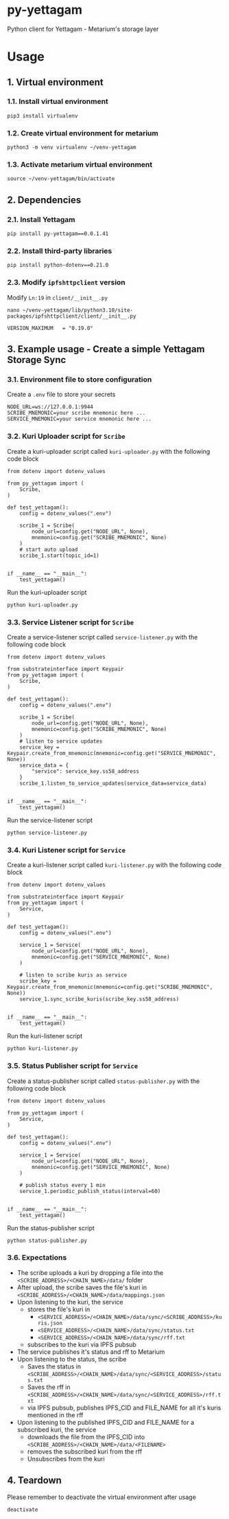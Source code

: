 # py-yettagam
Python client for Yettagam - Metarium's storage layer

# Usage


## 1. Virtual environment

### 1.1. Install virtual environment

```
pip3 install virtualenv
```

### 1.2. Create virtual environment for metarium

```
python3 -m venv virtualenv ~/venv-yettagam
```

### 1.3. Activate metarium virtual environment

```
source ~/venv-yettagam/bin/activate
```

## 2. Dependencies


### 2.1. Install Yettagam

```
pip install py-yettagam==0.0.1.41
```

### 2.2. Install third-party libraries

```
pip install python-dotenv==0.21.0
```

### 2.3. Modify `ipfshttpclient` version
Modify `Ln:19` in `client/__init__.py`
```
nano ~/venv-yettagam/lib/python3.10/site-packages/ipfshttpclient/client/__init__.py

VERSION_MAXIMUM   = "0.19.0"
```

## 3. Example usage - Create a simple Yettagam Storage Sync

### 3.1. Environment file to store configuration

Create a `.env` file to store your secrets
```
NODE_URL=ws://127.0.0.1:9944
SCRIBE_MNEMONIC=your scribe mnemonic here ...
SERVICE_MNEMONIC=your service mnemonic here ...
```

### 3.2. Kuri Uploader script for `Scribe`
Create a kuri-uploader script called `kuri-uploader.py` with the following code block
```
from dotenv import dotenv_values

from py_yettagam import (
    Scribe,
)

def test_yettagam():
    config = dotenv_values(".env")

    scribe_1 = Scribe(
        node_url=config.get("NODE_URL", None),
        mnemonic=config.get("SCRIBE_MNEMONIC", None)
    )
    # start auto upload
    scribe_1.start(topic_id=1)


if __name__ == "__main__":
    test_yettagam()
```
Run the kuri-uploader script
```
python kuri-uploader.py
```

### 3.3. Service Listener script for `Scribe`
Create a service-listener script called `service-listener.py` with the following code block
```
from dotenv import dotenv_values

from substrateinterface import Keypair
from py_yettagam import (
    Scribe,
)

def test_yettagam():
    config = dotenv_values(".env")

    scribe_1 = Scribe(
        node_url=config.get("NODE_URL", None),
        mnemonic=config.get("SCRIBE_MNEMONIC", None)
    )
    # listen to service updates
    service_key = Keypair.create_from_mnemonic(mnemonic=config.get("SERVICE_MNEMONIC", None))
    service_data = {
        "service": service_key.ss58_address
    }
    scribe_1.listen_to_service_updates(service_data=service_data)


if __name__ == "__main__":
    test_yettagam()
```
Run the service-listener script
```
python service-listener.py
```


### 3.4. Kuri Listener script for `Service`
Create a kuri-listener script called `kuri-listener.py` with the following code block
```
from dotenv import dotenv_values

from substrateinterface import Keypair
from py_yettagam import (
    Service,
)

def test_yettagam():
    config = dotenv_values(".env")

    service_1 = Service(
        node_url=config.get("NODE_URL", None),
        mnemonic=config.get("SERVICE_MNEMONIC", None)
    )

    # listen to scribe kuris as service
    scribe_key = Keypair.create_from_mnemonic(mnemonic=config.get("SCRIBE_MNEMONIC", None))
    service_1.sync_scribe_kuris(scribe_key.ss58_address)


if __name__ == "__main__":
    test_yettagam()
```
Run the kuri-listener script
```
python kuri-listener.py
```


### 3.5. Status Publisher script for `Service`
Create a status-publisher script called `status-publisher.py` with the following code block
```
from dotenv import dotenv_values

from py_yettagam import (
    Service,
)

def test_yettagam():
    config = dotenv_values(".env")

    service_1 = Service(
        node_url=config.get("NODE_URL", None),
        mnemonic=config.get("SERVICE_MNEMONIC", None)
    )

    # publish status every 1 min
    service_1.periodic_publish_status(interval=60)


if __name__ == "__main__":
    test_yettagam()
```
Run the status-publisher script
```
python status-publisher.py
```

### 3.6. Expectations

- The scribe uploads a kuri by dropping a file into the `<SCRIBE_ADDRESS>/<CHAIN_NAME>/data/` folder
- After upload, the scribe saves the file's kuri in `<SCRIBE_ADDRESS>/<CHAIN_NAME>/data/mappings.json`
- Upon listening to the kuri, the service
  - stores the file's kuri in
    - `<SERVICE_ADDRESS>/<CHAIN_NAME>/data/sync/<SCRIBE_ADDRESS>/kuris.json`
    - `<SERVICE_ADDRESS>/<CHAIN_NAME>/data/sync/status.txt`
    - `<SERVICE_ADDRESS>/<CHAIN_NAME>/data/sync/rff.txt`
  - subscribes to the kuri via IPFS pubsub
- The service publishes it's status and rff to Metarium
- Upon listening to the status, the scribe
  - Saves the status in `<SCRIBE_ADDRESS>/<CHAIN_NAME>/data/sync/<SERVICE_ADDRESS>/status.txt`
  - Saves the rff in `<SCRIBE_ADDRESS>/<CHAIN_NAME>/data/sync/<SERVICE_ADDRESS>/rff.txt`
  - via IPFS pubsub, publishes IPFS_CID and FILE_NAME for all it's kuris mentioned in the rff
- Upon listening to the published IPFS_CID and FILE_NAME for a subscribed kuri, the service
  - downloads the file from the IPFS_CID into `<SCRIBE_ADDRESS>/<CHAIN_NAME>/data/<FILENAME>`
  - removes the subscribed kuri from the rff
  - Unsubscribes from the kuri

## 4. Teardown

Please remember to deactivate the virtual environment after usage

```
deactivate
```